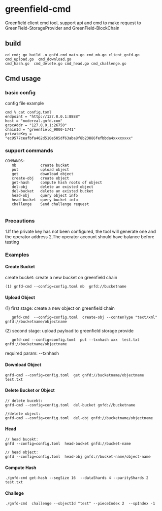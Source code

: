 # greenfield-cmd

Greenfield client cmd tool, support api and cmd to make request to GreenField-StorageProvider and GreenField-BlockChain

## build

```
cd cmd; go build -o gnfd-cmd main.go cmd_mb.go client_gnfd.go  cmd_upload.go  cmd_download.go
cmd_hash.go  cmd_delete.go cmd_head.go cmd_challenge.go

```
## Cmd usage

### basic config 

config file example
```
cmd % cat config.toml 
endpoint = "http://127.0.0.1:8888"
host = "nodereal.gnfd.com"
grpcAddr = "127.0.0.1:26750"
chainId = "greenfield_9000-1741"
privateKey = "ec9577ceafbfa462d510e505df63aba8f8b23886fefbbda4xxxxxxxx"
```

### support commands

```
COMMANDS:
   mb           create bucket
   put          upload object
   get          download object
   create-obj   create object
   get-hash     compute hash roots of object
   del-obj      delete an existed object
   del-bucket   delete an existed bucket
   head-obj     query object info
   head-bucket  query bucket info
   challenge    Send challenge request
      
```
### Precautions

1.If the private key has not been configured, the tool will generate one and the operator address
2.The operator account should have balance before testing

### Examples
#### Create Bucket

create bucket: create a new bucket on greenfield chain
```
(1) gnfd-cmd --config=config.toml mb  gnfd://bucketname
```

#### Upload Object

(1) first stage: create a new object on greenfield chain
```
   gnfd-cmd  --config=config.toml  create-obj --contenType "text/xml"  gnfd://bucketname/objectname
```
(2) second stage: upload payload to greenfield storage provide

```
   gnfd-cmd --config=config.toml  put --txnhash xxx  test.txt  gnfd://bucketname/objectname
```
required param:  --txnhash

#### Download Object

```
gnfd-cmd --config=config.toml  get gnfd://bucketname/objectname  test.txt  
```

#### Delete Bucket or Object
```
// delete bucekt:
gnfd-cmd --config=config.toml  del-bucket gnfd://bucketname

//delete object:
gnfd-cmd --config=config.toml  del-obj gnfd://bucketname/objectname
```
#### Head 

```
// head bucekt:
gnfd --config=config.toml  head-bucket gnfd://bucket-name

// head object:
gnfd --config=config.toml  head-obj gnfd://bucket-name/object-name
```

#### Compute Hash

```
./gnfd-cmd get-hash --segSize 16  --dataShards 4 --parityShards 2 test.txt  
```

#### Challege

```
./gnfd-cmd  challenge --objectId "test" --pieceIndex 2  --spIndex -1
```